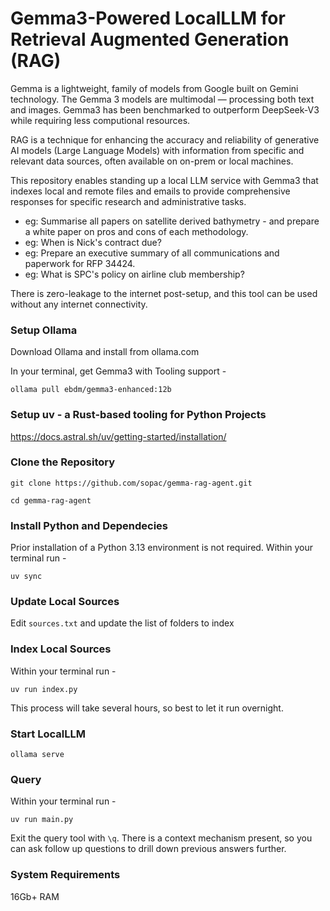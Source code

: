 # Gemma3-Powered LocalLLM for Retrieval Augmented Generation (RAG)

Gemma is a lightweight, family of models from Google built on Gemini technology. The Gemma 3 models are multimodal — processing both text and images. Gemma3 has been benchmarked to outperform DeepSeek-V3 while requiring less computional resources.

RAG is a technique for enhancing the accuracy and reliability of generative AI models (Large Language Models) with information from specific and relevant data sources, often available on on-prem or local machines.

This repository enables standing up a local LLM service with Gemma3 that indexes local and remote files and emails to provide comprehensive responses for specific research and administrative tasks.

- eg: Summarise all papers on satellite derived bathymetry - and prepare a white paper on pros and cons of each methodology.
- eg: When is Nick's contract due?
- eg: Prepare an executive summary of all communications and paperwork for RFP 34424.
- eg: What is SPC's policy on airline club membership?

There is zero-leakage to the internet post-setup, and this tool can be used without any internet connectivity.

### Setup Ollama

Download Ollama and install from ollama.com

In your terminal, get Gemma3 with Tooling support -

`ollama pull ebdm/gemma3-enhanced:12b`

### Setup uv - a Rust-based tooling for Python Projects

https://docs.astral.sh/uv/getting-started/installation/

### Clone the Repository

`git clone https://github.com/sopac/gemma-rag-agent.git`

`cd gemma-rag-agent`

### Install Python and Dependecies

Prior installation of a Python 3.13 environment is not required. Within your terminal run -

`uv sync`

### Update Local Sources

Edit `sources.txt` and update the list of folders to index 

### Index Local Sources

Within your terminal run -

`uv run index.py`

This process will take several hours, so best to let it run overnight.

### Start LocalLLM

`ollama serve`

### Query 
Within your terminal run -

`uv run main.py`

Exit the query tool with `\q`. There is a context mechanism present, so you can ask follow up questions to drill down previous answers further.

### System Requirements

16Gb+ RAM
